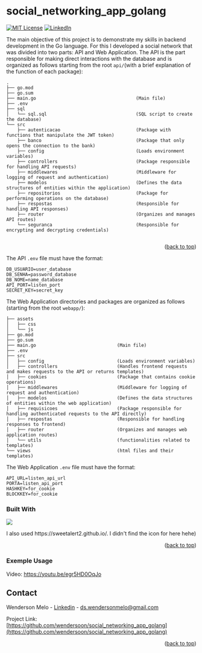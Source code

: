 # social_networking_app_golang

<a id="readme-top"></a>

[![MIT License][license-shield]][license-url]
[![LinkedIn][linkedin-shield]][linkedin-url]



The main objective of this project is to demonstrate my skills in backend development in the Go language.
For this I developed a social network that was divided into two parts: API and Web Application.
The API is the part responsible for making direct interactions with the database and is organized as follows starting from the root `api/`(with a brief explanation of the function of each package):
```
.
├── go.mod
├── go.sum
├── main.go                                     (Main file)
├── .env 
├── sql
│   └── sql.sql                                 (SQL script to create the database)
└── src
    ├── autenticacao                            (Package with functions that manipulate the JWT token)
    ├── banco                                   (Package that only opens the connection to the bank)
    ├── config                                  (Loads environment variables)
    ├── controllers                             (Package responsible for handling API requests)
    ├── middlewares                             (Middleware for logging of request and authentication)
    ├── modelos                                 (Defines the data structures of entities within the application)
    ├── repositorios                            (Package for performing operations on the database)
    ├── respostas                               (Responsible for handling API responses)
    ├── router                                  (Organizes and manages API routes)
    └── seguranca                               (Responsible for encrypting and decrypting credentials)


```
<p align="right">(<a href="#readme-top">back to top</a>)</p>

The API `.env` file must have the format:
```
DB_USUARIO=user_database
DB_SENHA=password_database
DB_NOME=name_database
API_PORT=listen_port
SECRET_KEY=secret_key
```

The Web Application directories and packages are organized as follows (starting from the root `webapp/`):

```
├── assets
│   ├── css
│   └── js
├── go.mod
├── go.sum
├── main.go                              (Main file)
├── .env 
├── src
│   ├── config                           (Loads environment variables)
│   ├── controllers                      (Handles frontend requests and makes requests to the API or returns templates)
│   ├── cookies                          (Package that contains cookie operations)
│   ├── middlewares                      (Middleware for logging of request and authentication)
│   ├── modelos                          (Defines the data structures of entities within the web application)
│   ├── requisicoes                      (Package responsible for handling authenticated requests to the API directly)
│   ├── respostas                        (Responsible for handling responses to frontend)
│   ├── router                           (Organizes and manages web application routes)
│   └── utils                            (functionalities related to templates)
└── views                                (html files and their templates)
```

The Web Application `.env` file must have the format:

```
API_URL=listen_api_url
PORTA=listen_api_port
HASHKEY=for_cookie
BLOCKKEY=for_cookie

```

### Built With

<p>
  <a href="https://skillicons.dev">
    <img src="https://skillicons.dev/icons?i=go,javascript,css,html,mysql,jquery,bootstrap" />
  </a>
</p>
I also used https://sweetalert2.github.io/. I didn't find the icon for here hehe)

<p align="right">(<a href="#readme-top">back to top</a>)</p>

### Exemple Usage

Video: https://youtu.be/egr5HD0OqJo

## Contact

Wenderson Melo - [Linkedin](https://www.linkedin.com/in/wendersonomelo/) - ds.wendersonmelo@gmail.com

Project Link: [https://github.com/wendersoon/social_networking_app_golang](https://github.com/wendersoon/social_networking_app_golang)

<p align="right">(<a href="#readme-top">back to top</a>)</p>


[license-shield]: https://img.shields.io/github/license/othneildrew/Best-README-Template.svg?style=for-the-badge
[license-url]: https://github.com/wendersoon/social_networking_app_golang/blob/main/LICENSE
[linkedin-shield]: https://img.shields.io/badge/-LinkedIn-black.svg?style=for-the-badge&logo=linkedin&colorB=555
[linkedin-url]: https://www.linkedin.com/in/wendersonomelo/
